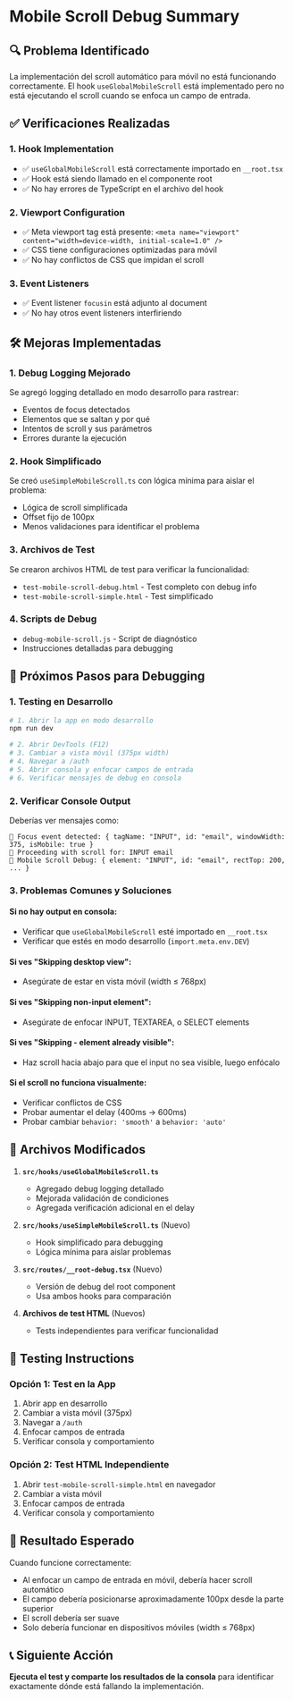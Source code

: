 # Mobile Scroll Debug Summary

## 🔍 Problema Identificado

La implementación del scroll automático para móvil no está funcionando correctamente. El hook `useGlobalMobileScroll` está implementado pero no está ejecutando el scroll cuando se enfoca un campo de entrada.

## ✅ Verificaciones Realizadas

### 1. Hook Implementation
- ✅ `useGlobalMobileScroll` está correctamente importado en `__root.tsx`
- ✅ Hook está siendo llamado en el componente root
- ✅ No hay errores de TypeScript en el archivo del hook

### 2. Viewport Configuration
- ✅ Meta viewport tag está presente: `<meta name="viewport" content="width=device-width, initial-scale=1.0" />`
- ✅ CSS tiene configuraciones optimizadas para móvil
- ✅ No hay conflictos de CSS que impidan el scroll

### 3. Event Listeners
- ✅ Event listener `focusin` está adjunto al document
- ✅ No hay otros event listeners interfiriendo

## 🛠️ Mejoras Implementadas

### 1. Debug Logging Mejorado
Se agregó logging detallado en modo desarrollo para rastrear:
- Eventos de focus detectados
- Elementos que se saltan y por qué
- Intentos de scroll y sus parámetros
- Errores durante la ejecución

### 2. Hook Simplificado
Se creó `useSimpleMobileScroll.ts` con lógica mínima para aislar el problema:
- Lógica de scroll simplificada
- Offset fijo de 100px
- Menos validaciones para identificar el problema

### 3. Archivos de Test
Se crearon archivos HTML de test para verificar la funcionalidad:
- `test-mobile-scroll-debug.html` - Test completo con debug info
- `test-mobile-scroll-simple.html` - Test simplificado

### 4. Scripts de Debug
- `debug-mobile-scroll.js` - Script de diagnóstico
- Instrucciones detalladas para debugging

## 🎯 Próximos Pasos para Debugging

### 1. Testing en Desarrollo
```bash
# 1. Abrir la app en modo desarrollo
npm run dev

# 2. Abrir DevTools (F12)
# 3. Cambiar a vista móvil (375px width)
# 4. Navegar a /auth
# 5. Abrir consola y enfocar campos de entrada
# 6. Verificar mensajes de debug en consola
```

### 2. Verificar Console Output
Deberías ver mensajes como:
```
🎯 Focus event detected: { tagName: "INPUT", id: "email", windowWidth: 375, isMobile: true }
🎯 Proceeding with scroll for: INPUT email
🎯 Mobile Scroll Debug: { element: "INPUT", id: "email", rectTop: 200, ... }
```

### 3. Problemas Comunes y Soluciones

#### Si no hay output en consola:
- Verificar que `useGlobalMobileScroll` esté importado en `__root.tsx`
- Verificar que estés en modo desarrollo (`import.meta.env.DEV`)

#### Si ves "Skipping desktop view":
- Asegúrate de estar en vista móvil (width ≤ 768px)

#### Si ves "Skipping non-input element":
- Asegúrate de enfocar INPUT, TEXTAREA, o SELECT elements

#### Si ves "Skipping - element already visible":
- Haz scroll hacia abajo para que el input no sea visible, luego enfócalo

#### Si el scroll no funciona visualmente:
- Verificar conflictos de CSS
- Probar aumentar el delay (400ms → 600ms)
- Probar cambiar `behavior: 'smooth'` a `behavior: 'auto'`

## 🔧 Archivos Modificados

1. **`src/hooks/useGlobalMobileScroll.ts`**
   - Agregado debug logging detallado
   - Mejorada validación de condiciones
   - Agregada verificación adicional en el delay

2. **`src/hooks/useSimpleMobileScroll.ts`** (Nuevo)
   - Hook simplificado para debugging
   - Lógica mínima para aislar problemas

3. **`src/routes/__root-debug.tsx`** (Nuevo)
   - Versión de debug del root component
   - Usa ambos hooks para comparación

4. **Archivos de test HTML** (Nuevos)
   - Tests independientes para verificar funcionalidad

## 📱 Testing Instructions

### Opción 1: Test en la App
1. Abrir app en desarrollo
2. Cambiar a vista móvil (375px)
3. Navegar a `/auth`
4. Enfocar campos de entrada
5. Verificar consola y comportamiento

### Opción 2: Test HTML Independiente
1. Abrir `test-mobile-scroll-simple.html` en navegador
2. Cambiar a vista móvil
3. Enfocar campos de entrada
4. Verificar consola y comportamiento

## 🎯 Resultado Esperado

Cuando funcione correctamente:
- Al enfocar un campo de entrada en móvil, debería hacer scroll automático
- El campo debería posicionarse aproximadamente 100px desde la parte superior
- El scroll debería ser suave
- Solo debería funcionar en dispositivos móviles (width ≤ 768px)

## 📞 Siguiente Acción

**Ejecuta el test y comparte los resultados de la consola** para identificar exactamente dónde está fallando la implementación.
